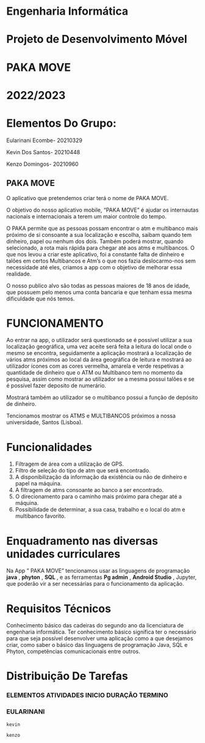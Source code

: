 
# Engenharia Informática

# Projeto de Desenvolvimento Móvel

# PAKA MOVE

# 2022/2023

# Elementos Do Grupo:

Eularinani Ecombe- 20210329

Kevin Dos Santos- 20210448

Kenzo Domingos- 20210960


## PAKA MOVE

O aplicativo que pretendemos criar terá o nome de PAKA MOVE.

O objetivo do nosso aplicativo mobile, “PAKA MOVE” é ajudar os internautas nacionais e
internacionais a terem um maior controle do tempo.

O PAKA permite que as pessoas possam encontrar o atm e multibanco mais próximo de si
consoante a sua localização e escolha, saibam quando tem dinheiro, papel ou nenhum dos
dois. Também poderá mostrar, quando selecionado, a rota mais rápida para chegar até aos
atms e multibancos. O que nos levou a criar este aplicativo, foi a constante falta de dinheiro e
talões em certos Multibancos e Atm’s o que nos fazia deslocarmo-nos sem necessidade até
eles, criamos a app com o objetivo de melhorar essa realidade.

O nosso publico alvo são todas as pessoas maiores de 18 anos de idade, que possuem pelo
menos uma conta bancaria e que tenham essa mesma dificuldade que nós temos.

# FUNCIONAMENTO

Ao entrar na app, o utilizador será questionado se é possível utilizar a sua localização
geográfica, uma vez aceite será feita a leitura do local onde o mesmo se encontra,
seguidamente a aplicação mostrará a localização de vários atms próximos ao local da área
geográfica de leitura e mostrará ao utilizador ícones com as cores vermelha, amarela e verde
respetivas a quantidade de dinheiro que o ATM ou Multibanco tem no momento da pesquisa,
assim como mostrar ao utilizador se a mesma possui talões e se é possível fazer deposito de
numerário.

Mostrará também ao utilizador se o multibanco possui a função de depósito de dinheiro.


Tencionamos mostrar os ATMS e MULTIBANCOS próximos a nossa universidade, Santos
(Lisboa).

# Funcionalidades

1. Filtragem de área com a utilização de GPS.
2. Filtro de seleção do tipo de atm que será encontrado.
3. A disponibilização da informação da existência ou não de dinheiro e papel na máquina.
4. A filtragem de atms consoante ao banco a ser encontrado.
5. O direcionamento para o caminho mais próximo para chegar até a máquina.
6. Possibilidade de determinar, a sua casa, trabalho e o local do atm e multibanco
    favorito.

# Enquadramento nas diversas unidades curriculares

Na App ” PAKA MOVE” tencionamos usar as linguagens de programação **java** , **phyton** , **SQL** , e
as ferramentas **Pg admin** , **Android Studio** , Jupyter, que poderão vir a ser necessárias para o
funcionamento da aplicação.

# Requisitos Técnicos

Conhecimento básico das cadeiras do segundo ano da licenciatura de engenharia informática.
Ter conhecimento básico significa ter o necessário para que seja possível desenvolver uma
aplicação como a que desejamos criar, como saber o básico das linguagens de programação
Java, SQL e Phyton, competências comunicacionais entre outros.

# Distribuição De Tarefas

### ELEMENTOS ATIVIDADES INICIO DURAÇÃO TERMINO

### EULARINANI

```
kevin
```
```
kenzo
```
